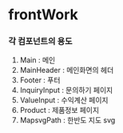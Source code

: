 # frontWork

### 각 컴포넌트의 용도 
1. Main : 메인
2. MainHeader : 메인화면의 헤더
3. Footer : 푸터
4. InquiryInput : 문의하기 페이지 
5. ValueInput :   수익계산 페이지
6. Product : 제품정보 페이지
7. MapsvgPath : 한반도 지도 svg
   
